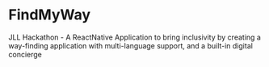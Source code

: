 # FindMyWay
JLL Hackathon - A ReactNative Application to bring inclusivity by creating a way-finding application with multi-language support, and a built-in digital concierge
